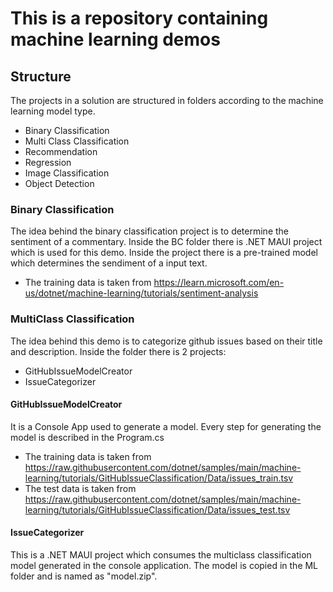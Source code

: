 # This is a repository containing machine learning demos

## Structure
The projects in a solution are structured in folders according to the machine learning model type.
- Binary Classification
- Multi Class Classification
- Recommendation
- Regression
- Image Classification
- Object Detection

### Binary Classification
  The idea behind the binary classification project is to determine the sentiment of a commentary.
 Inside the BC folder there is .NET MAUI project which is used for this demo.
 Inside the project there is a pre-trained model which determines the sendiment of a input text.
 - The training data is taken from https://learn.microsoft.com/en-us/dotnet/machine-learning/tutorials/sentiment-analysis

### MultiClass Classification
The idea behind this demo is to categorize github issues based on their title and description.
Inside the folder there is 2 projects:
- GitHubIssueModelCreator
- IssueCategorizer

#### GitHubIssueModelCreator
It is a Console App used to generate a model. Every step for generating the model is described in the Program.cs
- The training data is taken from https://raw.githubusercontent.com/dotnet/samples/main/machine-learning/tutorials/GitHubIssueClassification/Data/issues_train.tsv
- The test data is taken from https://raw.githubusercontent.com/dotnet/samples/main/machine-learning/tutorials/GitHubIssueClassification/Data/issues_test.tsv

#### IssueCategorizer
This is a .NET MAUI project which consumes the multiclass classification model generated in the console application.
The model is copied in the ML folder  and is named as "model.zip".
